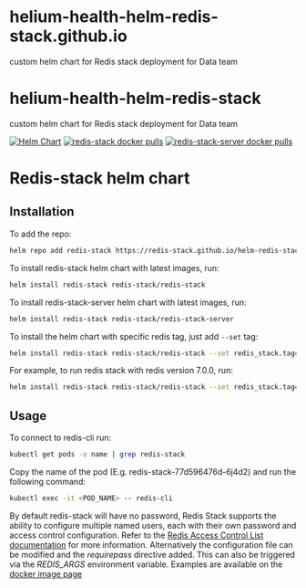 # helium-health-helm-redis-stack.github.io
custom helm chart for Redis stack deployment for Data team

# helium-health-helm-redis-stack
custom helm chart for Redis stack deployment for Data team


[![Helm Chart](https://img.shields.io/github/v/release/redis-stack/helm-redis-stack.svg)](https://github.com/redis-stack/helm-redis-stack/releases/latest)
[![redis-stack docker pulls](https://img.shields.io/docker/pulls/redis/redis-stack?label=redis-stack)](https://img.shields.io/docker/pulls/redis/redis-stack)
[![redis-stack-server docker pulls](https://img.shields.io/docker/pulls/redis/redis-stack-server?label=redis-stack-server)](https://img.shields.io/docker/pulls/redis/redis-stack-server)

# Redis-stack helm chart
## Installation

To add the repo:

```bash
helm repo add redis-stack https://redis-stack.github.io/helm-redis-stack/
```

To install redis-stack helm chart with latest images, run:

```bash
helm install redis-stack redis-stack/redis-stack
```

To install redis-stack-server helm chart with latest images, run:

```bash
helm install redis-stack redis-stack/redis-stack-server
```

To install the helm chart with specific redis tag, just add ```--set``` tag:

```bash
helm install redis-stack redis-stack/redis-stack --set redis_stack.tag="<TAG>"
```

For example, to run redis stack with redis version 7.0.0, run:

```bash
helm install redis-stack redis-stack/redis-stack --set redis_stack.tag="7.0.0-RC5"
```


## Usage

To connect to redis-cli run:

```bash
kubectl get pods -o name | grep redis-stack
```

Copy the name of the pod (E.g. redis-stack-77d596476d-6j4d2) and run the following command:

```bash
kubectl exec -it <POD_NAME> -- redis-cli
```

By default redis-stack will have no password, Redis Stack supports the ability to configure multiple named users, each with their own password and access control configuration.  Refer to the [Redis Access Control List documentation](https://redis.io/docs/management/security/acl/) for more information. Alternatively the configuration file can be modified and the *requirepass* directive added. This can also be triggered via the *REDIS_ARGS* environment variable. Examples are available on the [docker image page](https://hub.docker.com/repository/docker/redis/redis-stack-server/)
